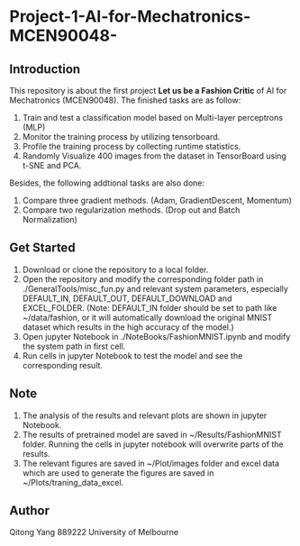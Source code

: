 # Project-1-AI-for-Mechatronics-MCEN90048-
## Introduction
This repository is about the first project **Let us be a Fashion Critic** of AI for Mechatronics (MCEN90048).
The finished tasks are as follow:
1. Train and test a classification model based on Multi-layer perceptrons (MLP)
2. Monitor the training process by utilizing tensorboard.
3. Profile the training process by collecting runtime statistics.
4. Randomly Visualize 400 images from the dataset in TensorBoard using t-SNE and PCA.

Besides, the following addtional tasks are also done:
1. Compare three gradient methods. (Adam, GradientDescent, Momentum)
2. Compare two regularization methods. (Drop out and Batch Normalization)

## Get Started
1. Download or clone the repository to a local folder.
2. Open the repository and modify the corresponding folder path in ./GeneralTools/misc_fun.py and relevant system parameters,
especially DEFAULT_IN, DEFAULT_OUT, DEFAULT_DOWNLOAD and EXCEL_FOLDER.
(Note: DEFAULT_IN folder should be set to path like ~/data/fashion, or it will automatically download the original MNIST dataset 
which results in the high accuracy of the model.)
3. Open jupyter Notebook in ./NoteBooks/FashionMNIST.ipynb and modify the system path in first cell.
4. Run cells in jupyter Notebook to test the model and see the corresponding result.

## Note
1. The analysis of the results and relevant plots are shown in jupyter Notebook.
2. The results of pretrained model are saved in ~/Results/FashionMNIST folder. Running the cells in jupyter notebook will overwrite parts of the results.
3. The relevant figures are saved in ~/Plot/images folder and excel data which are used to generate the figures are saved in ~/Plots/traning_data_excel.

## Author
Qitong Yang 889222 University of Melbourne

